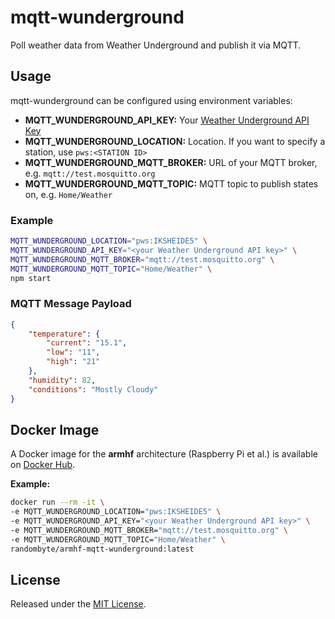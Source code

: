 # mqtt-wunderground
Poll weather data from Weather Underground and publish it via MQTT.

## Usage
mqtt-wunderground can be configured using environment variables:

- **MQTT_WUNDERGROUND_API_KEY:** Your [Weather Underground API Key](http://www.wunderground.com/weather/api/)
- **MQTT_WUNDERGROUND_LOCATION:** Location. If you want to specify a station, use `pws:<STATION ID>`
- **MQTT_WUNDERGROUND_MQTT_BROKER:** URL of your MQTT broker, e.g. `mqtt://test.mosquitto.org`
- **MQTT_WUNDERGROUND_MQTT_TOPIC:** MQTT topic to publish states on, e.g. `Home/Weather`

### Example
````sh
MQTT_WUNDERGROUND_LOCATION="pws:IKSHEIDE5" \
MQTT_WUNDERGROUND_API_KEY="<your Weather Underground API key>" \
MQTT_WUNDERGROUND_MQTT_BROKER="mqtt://test.mosquitto.org" \
MQTT_WUNDERGROUND_MQTT_TOPIC="Home/Weather" \
npm start
````

### MQTT Message Payload
````json
{
    "temperature": {
        "current": "15.1",
        "low": "11",
        "high": "21"
    },
    "humidity": 82,
    "conditions": "Mostly Cloudy"
}
````

## Docker Image
A Docker image for the **armhf** architecture (Raspberry Pi et al.) is available on [Docker Hub](https://hub.docker.com/r/randombyte/armhf-mqtt-wunderground).

**Example:**
````sh
docker run --rm -it \
-e MQTT_WUNDERGROUND_LOCATION="pws:IKSHEIDE5" \
-e MQTT_WUNDERGROUND_API_KEY="<your Weather Underground API key>" \
-e MQTT_WUNDERGROUND_MQTT_BROKER="mqtt://test.mosquitto.org" \
-e MQTT_WUNDERGROUND_MQTT_TOPIC="Home/Weather" \
randombyte/armhf-mqtt-wunderground:latest
````

## License
Released under the [MIT License](https://opensource.org/licenses/MIT).

